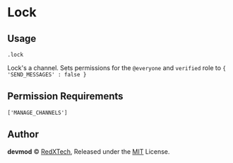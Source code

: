 # Lock

## Usage
`.lock`

Lock's a channel. Sets permissions for the `@everyone` and `verified` role to `{ 'SEND_MESSAGES' : false }`

## Permission Requirements
`['MANAGE_CHANNELS']`

## Author
**devmod** © [RedXTech](https://github.com/redxtech), Released under the [MIT](../LICENSE.md) License.
